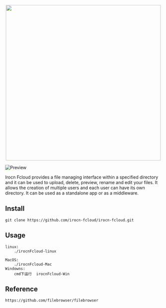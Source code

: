 <p align="center">
  <img src="https://irocn.cn/static/media/uploads/fcloud/logo1.png" width="500"/>
</p>

![Preview](https://irocn.cn/static/media/uploads/fcloud/irocn-fcloud.png)

Irocn Fcloud provides a file managing interface within a specified directory and it can be used to upload, delete, preview, rename and edit your files. It allows the creation of multiple users and each user can have its own directory. It can be used as a standalone app or as a middleware.

## Install

```
git clone https://github.com/irocn-fcloud/irocn-fcloud.git
```

## Usage

```
linux:
    ./irocnFcloud-linux
    
MacOS:
    ./irocnFcloud-Mac
Windowns:
    cmd下运行  irocnFcloud-Win
```

## Reference
```
https://github.com/filebrowser/filebrowser
```


